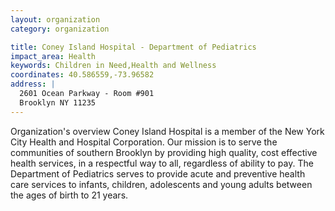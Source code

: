 ```yaml
---
layout: organization
category: organization

title: Coney Island Hospital - Department of Pediatrics
impact_area: Health
keywords: Children in Need,Health and Wellness
coordinates: 40.586559,-73.96582
address: |
  2601 Ocean Parkway - Room #901
  Brooklyn NY 11235
---
```

Organization's overview
Coney Island Hospital is a member of the New York City Health and Hospital Corporation.  Our mission is to serve the communities of southern Brooklyn by providing high quality, cost effective health services, in a respectful way to all, regardless of ability to pay.  The Department of Pediatrics serves to provide acute and preventive health care services to infants, children, adolescents and young adults between the ages of birth to 21 years. 